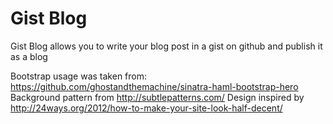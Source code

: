 Gist Blog
=========

Gist Blog allows you to write your blog post in a gist on github and publish it as a blog


Bootstrap usage was taken from: https://github.com/ghostandthemachine/sinatra-haml-bootstrap-hero
Background pattern from http://subtlepatterns.com/
Design inspired by http://24ways.org/2012/how-to-make-your-site-look-half-decent/

